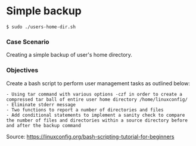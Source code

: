 # Simple backup

`$ sudo ./users-home-dir.sh`

### Case Scenario
Creating a simple backup of user's home directory.

### Objectives
Create a bash script to perform user management tasks as outlined below:

    - Using tar command with various options -czf in order to create a compressed tar ball of entire user home directory /home/linuxconfig/
    - Eliminate stderr message
    - Two functions to report a number of directories and files
    - Add conditional statements to implement a sanity check to compare the number of files and directories within a source directory before and after the backup command


Source: https://linuxconfig.org/bash-scripting-tutorial-for-beginners